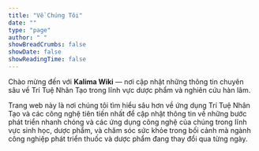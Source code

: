 ```yaml
---
title: "Về Chúng Tôi"
date: ""
type: "page"
author: " "
showBreadCrumbs: false
showDate: false
showReadingTime: false
---
```


Chào mừng đến với **Kalima Wiki** — nơi cập nhật những thông tin chuyên sâu về Trí Tuệ Nhân Tạo trong lĩnh vực dược phẩm và nghiên cứu hàn lâm.

Trang web này là nơi chúng tôi tìm hiểu sâu hơn về ứng dụng Trí Tuệ Nhân Tạo và các công nghệ tiên tiến nhất để cập nhật thông tin về những bước phát triển nhanh chóng và các ứng dụng công nghệ của chúng trong lĩnh vực sinh học, dược phẩm, và chăm sóc sức khỏe trong bối cảnh mà ngành công nghiệp phát triển thuốc và dược phẩm đang thay đổi qua từng ngày.